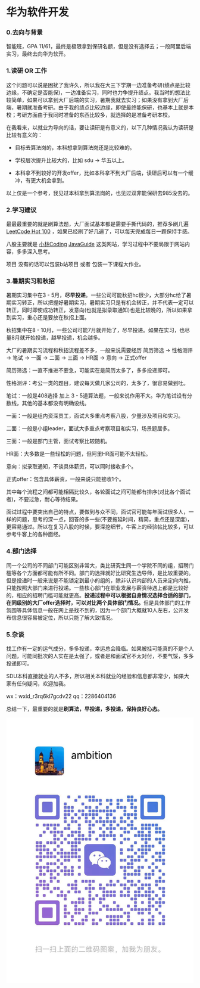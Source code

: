 # 华为软件开发
### 0.去向与背景

智能班，GPA 11/61，最终是极限拿到保研名额，但是没有选择去；一段阿里后端实习，最终去向华为软开。

### 1.读研 OR 工作

这个问题可以说是困扰了我许久，所以我在大三下学期一边准备考研(绩点是比较边缘，不确定是否能保)，一边准备实习，同时也力争提升绩点。我当时的想法比较简单，如果可以拿到大厂后端的实习，暑期我就去实习；如果没有拿到大厂后端，暑期就准备考研。由于我的绩点比较边缘，即使最终能保研，也基本上就是本校；考研方面由于我同时准备的东西比较多，就选择的是准备考研本校。



在我看来，以就业为导向的话，要让读研是有意义的，以下几种情况我认为读研是比较有意义的：

* 目标去算法岗的，本科想拿到算法岗还是比较难的。

* 学校层次提升比较大的，比如 sdu -> 华五以上。

* 本科拿不到较好的开发offer，比如本科拿不到大厂后端，读研后可以有一个缓冲，有更大机会拿到。

以上仅是一个参考，我见过本科拿到算法岗的，也见过双非能保研去985没去的。

### 2.学习建议

最最最重要的就是刷算法题，大厂面试基本都是需要手撕代码的，推荐多刷几遍 [LeetCode Hot 100](https://leetcode.cn/studyplan/top-100-liked/) ，如果已经刷了好几遍了，可以每天完成每日一题保持手感。

八股主要就是 [小林Coding](https://xiaolincoding.com/) [JavaGuide](https://javaguide.cn/) 这类网站，学习过程中不要局限于网站内容，多多深入思考。

项目 没有的话可以包装b站项目 或者 包装一下课程大作业。&#x20;

### 3.暑期实习和秋招

暑期实习集中在3 - 5月，**尽早投递**。一些公司可能秋招hc很少，大部分hc给了暑期实习转正，所以把握好暑期实习。暑期实习只是有机会转正，并不代表一定可以转正，同时即使成功转正，发意向(也就是拟录取通知)也是比较晚的，所以如果拿到实习，重心还是要放在秋招上面。

秋招集中在8 - 10月，一些公司可能7月就开始了，尽早投递。如果在实习，也尽量8月就开始投递，越早投递，机会越多。

大厂的暑期实习流程和秋招流程差不多，一般来说需要经历 简历筛选 -> 性格测评 -> 笔试 -> 一面 -> 二面 -> 三面 -> HR面 -> 意向 -> 正式offer

简历筛选：一直不推进不要急，可能实在是简历太多了，多多投递即可。

性格测评：考公一类的题目，建议每天做几家公司的，太多了，很容易做到吐。

笔试：一般是408选择 加上 3 - 5道算法题，一般来说作用不大。华为笔试设有分数线，其他的基本都没有明确设线。

一面：一般是组内资深员工，面试大多重点考察八股，少量涉及项目和实习。

二面：一般是小组leader，面试大多重点考察项目和实习，场景题居多。

三面：一般是部门主管，面试考察比较随机。

HR面：大多数是一些轻松的问题，但阿里HR面可能不太轻松。

意向：拟录取通知，不谈具体薪资，可以同时接收多个。

正式offer：包含具体薪资，一般来说只能接收1个。

其中每个流程之间都可能相隔比较久，各轮面试之间可能都有排序(对比各个面试者)，不要过急，耐心等待结果。

面试过程中要突出自己的特点，要做到与众不同，面试官可能每年面试很多人，一样的问题，思考的深一点，回答的多一些(不要拖延时间，精简，重点还是深度)，更容易通过。所以在复习八股的时候，要深挖细节。牛客上的经验帖比较多，可以参考牛客上的各种面经。

### 4.部门选择

同一个公司的不同部门可能区别非常大，类比研究生同一个学院不同的组，招聘门槛等各个方面都可能有所不同。部门的选择就好比研究生选导师，是比较重要的。但是投递时一般来说是不能锁定到最小的组的，除非认识内部的人员来定向内推，只能按照大部门来进行投递。一些核心部门在职业发展与薪资待遇上都是比较好的，相应的招聘门槛可能就更高。**投递过程中可以根据自身情况选择合适的部门，在同级别的大厂offer选择时，可以对比两个具体部门情况。**&#x4F46;是具体部门的工作氛围等具体信息一般在网上是找不到的，因为一个部门大概就10人左右，公开发布信息很容易被定位，所以只能了解大致情况。

### 5.杂谈

找工作有一定的运气成分，多多投递，幸运总会降临。如果被挂可能真的不是个人问题，可能同批次的人实在是太强了，或者是和面试官不太对付，不要气馁，多多投递即可。

SDU本科直接就业的人不多，所以相关本科就业的经验和信息都非常少，如果大家有任何疑问，欢迎加我。

wx：wxid\_r3rq6kl7gcdv22     qq：2286404136

总结一下，最重要的就是**刷算法，早投递，多投递，保持良好心态。**

![微信](../../assets/dd3b0cd4-f316-4fa3-a98e-c77a35fedecb.jpg)

